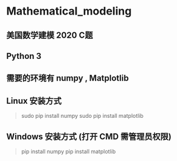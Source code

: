 # Mathematical_modeling
## 美国数学建模 2020 C题

## Python 3

## 需要的环境有 numpy , Matplotlib

## Linux 安装方式

>  sudo pip install numpy
>  sudo pip install matplotlib

## Windows 安装方式 (打开 CMD 需管理员权限)

> pip install numpy
> pip install matplotlib
